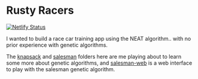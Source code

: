 # Rusty Racers
[![Netlify Status](https://api.netlify.com/api/v1/badges/5b1461c3-b98e-4f52-84a6-bffb0f147d2e/deploy-status)](https://app.netlify.com/sites/lustrous-queijadas-24ec86/deploys)

I wanted to build a race car training app using the NEAT algorithm.. with no prior experience with genetic algorithms.

The [knapsack](./knapsack/) and [salesman](./salesman/) folders here are me playing about to learn some more about genetic algorithms, and [salesman-web](./salesman-web) is a web interface to play with the salesman genetic algorithm.